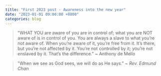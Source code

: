 ```yaml
---
title: "First 2023 post - Awareness into the new year"
date: "2023-01-01 09:00:00 +0800"
categories: blog
---
```

> "WHAT YOU are aware of
> you are in control of;
> what you are NOT aware of
> is in control of you.
>  You are always a slave
> to what you’re not aware of.
> When you’re aware of it,
> you’re free from it.
>  It’s there, 
> but you’re not affected by it.
>  You’re not controlled by it;
> you’re not enslaved by it.
> That’s the difference."
> \~ Anthony de Mello

> "When we see as God sees,
> we will do as He says."
> _\~ Rev. Edmund Chan_

